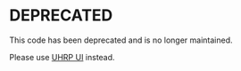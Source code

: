 # DEPRECATED

This code has been deprecated and is no longer maintained.

Please use [UHRP UI](https://github.com/bitcoin-sv/uhrp-ui) instead.
